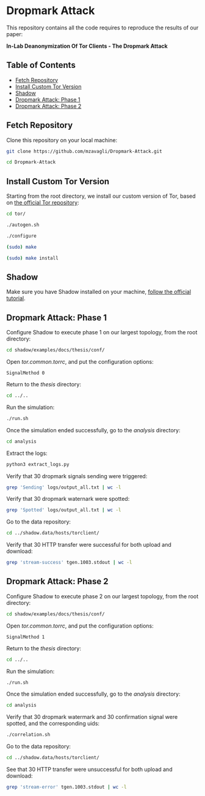 # Dropmark Attack
This repository contains all the code requires to reproduce the results of our paper: 

**In-Lab Deanonymization Of Tor Clients - The Dropmark Attack**

## Table of Contents
- [Fetch Repository](#fetch-repository)
- [Install Custom Tor Version](#install-custom-tor-version)
- [Shadow](#shadow)
- [Dropmark Attack: Phase 1](#dropmark-attack-phase-1)
- [Dropmark Attack: Phase 2](#dropmark-attack-phase-2)

## Fetch Repository
Clone this repository on your local machine:
```bash
git clone https://github.com/mzavagli/Dropmark-Attack.git
```
```bash
cd Dropmark-Attack
```

## Install Custom Tor Version
Starting from the root directory, we install our custom version of Tor, based on [the official Tor repository](https://gitlab.torproject.org/tpo/core/tor/-/tree/main):
```bash
cd tor/

./autogen.sh

./configure

(sudo) make

(sudo) make install
```
## Shadow
Make sure you have Shadow installed on your machine, [follow the official tutorial](https://shadow.github.io/docs/guide/shadow.html).

## Dropmark Attack: Phase 1
Configure Shadow to execute phase 1 on our largest topology, from the root directory:
```bash
cd shadow/examples/docs/thesis/conf/
```
Open *tor.common.torrc*, and put the configuration options:
```
SignalMethod 0
```
Return to the *thesis* directory:
```bash
cd ../..
```
Run the simulation:
```bash
./run.sh
```
Once the simulation ended successfully, go to the *analysis* directory:
```bash
cd analysis
```
Extract the logs:
```bash
python3 extract_logs.py
```
Verify that 30 dropmark signals sending were triggered: 
```bash
grep 'Sending' logs/output_all.txt | wc -l
```
Verify that 30 dropmark waternark were spotted:
```bash
grep 'Spotted' logs/output_all.txt | wc -l
```
Go to the data repository:
```bash
cd ../shadow.data/hosts/torclient/
```
Verify that 30 HTTP transfer were successful for both upload and download:
```bash
grep 'stream-success' tgen.1003.stdout | wc -l
```


## Dropmark Attack: Phase 2
Configure Shadow to execute phase 2 on our largest topology, from the root directory:
```bash
cd shadow/examples/docs/thesis/conf/
```
Open *tor.common.torrc*, and put the configuration options:
```
SignalMethod 1
```
Return to the *thesis* directory:
```bash
cd ../..
```
Run the simulation:
```bash
./run.sh
```
Once the simulation ended successfully, go to the *analysis* directory:
```bash
cd analysis
```
Verify that 30 dropmark watermark and 30 confirmation signal were spotted, and the corresponding uids:
```bash
./correlation.sh
```
Go to the data repository:
```bash
cd ../shadow.data/hosts/torclient/
```
See that 30 HTTP transfer were unsuccessful for both upload and download:
```bash
grep 'stream-error' tgen.1003.stdout | wc -l
```
